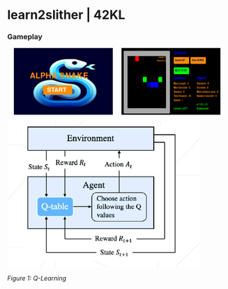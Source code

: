 # learn2slither | 42KL
### Gameplay
<div style="display: flex; justify-content: center;">
  <img src="https://github.com/mseong123/learn2slither/blob/main/images/lobby.png" alt="Lobby" style="width: 45%; margin-right: 20px;"/>
  <img src="https://github.com/mseong123/learn2slither/blob/main/images/game.png" alt="Gameplay" style="width: 45%;"/>
</div>


![Q_Learning](https://github.com/mseong123/learn2slither/blob/main/images/Q_learning.png)

*Figure 1: Q-Learning*
